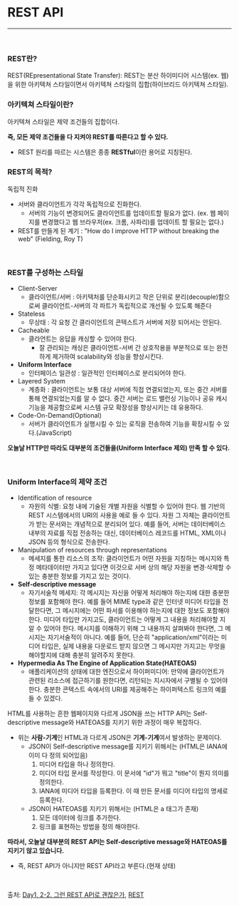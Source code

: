 # REST API

---

<br>

### REST란?

REST(REpresentational State Transfer): REST는 분산 하이미디어 시스템(ex. 웹)을 위한 아키텍쳐 스타일이면서 아키텍쳐 스타일의 집합(하이브리드 아키텍쳐 스타일).

### 아키텍쳐 스타일이란?

아키텍쳐 스타일은 제약 조건들의 집합이다.

**즉, 모든 제약 조건들을 다 지켜야 REST를 따른다고 할 수 있다.**

- REST 원리를 따르는 시스템은 종종 **RESTful**이란 용어로 지칭된다.

### REST의 목적?

독립적 진화

- 서버와 클라이언트가 각각 독립적으로 진화한다.
  - 서버의 기능이 변경되어도 클라이언트를 업데이트할 필요가 없다. (ex. 웹 페이지를 변경했다고 웹 브라우저(ex. 크롬, 사파리)를 업데이트 할 필요는 없다.)
- REST를 만들게 된 계기 : "How do I improve HTTP without breaking the web" (Fielding, Roy T)

<br>

### REST를 구성하는 스타일

- Client-Server
  - 클라이언트/서버 : 아키텍처를 단순화시키고 작은 단위로 분리(decouple)함으로써 클라이언트-서버의 각 파트가 독립적으로 개선될 수 있도록 해준다
- Stateless
  - 무상태 : 각 요청 간 클라이언트의 콘텍스트가 서버에 저장 되어서는 안된다.
- Cacheable
  - 클라언트는 응답을 캐싱할 수 있어야 한다.
    - 잘 관리되는 캐싱은 클라이언트-서버 간 상호작용을 부분적으로 또는 완전하게 제거하여 scalability와 성능을 향상시킨다.
- **Uniform Interface**
  - 인터페이스 일관성 : 일관적인 인터페이스로 분리되어야 한다.
- Layered System
  - 계층화 : 클라이언트는 보통 대상 서버에 직접 연결되었는지, 또는 중간 서버를 통해 연결되었는지를 알 수 없다. 중간 서버는 로드 밸런싱 기능이나 공유 캐시 기능을 제공함으로써 시스템 규모 확장성을 향상시키는 데 유용하다.
- Code-On-Demand(Optional)
  - 서버가 클라이언트가 실행시킬 수 있는 로직을 전송하여 기능을 확장시킬 수 있다.(JavaScript)

**오늘날 HTTP만 따라도 대부분의 조건들을(Uniform Interface 제외) 만족 할 수 있다.**

<br>

### Uniform Interface의 제약 조건

- Identification of resource
  - 자원의 식별: 요청 내에 기술된 개별 자원을 식별할 수 있어야 한다. 웹 기반의 REST 시스템에서의 URI의 사용을 예로 들 수 있다. 자원 그 자체는 클라이언트가 받는 문서와는 개념적으로 분리되어 있다. 예를 들어, 서버는 데이터베이스 내부의 자료를 직접 전송하는 대신, 데이터베이스 레코드를 HTML, XML이나 JSON 등의 형식으로 전송한다.
- Manipulation of resources through representations
  - 메세지를 통한 리소스의 조작: 클라이언트가 어떤 자원을 지칭하는 메시지와 특정 메타데이터만 가지고 있다면 이것으로 서버 상의 해당 자원을 변경·삭제할 수 있는 충분한 정보를 가지고 있는 것이다.
- **Self-descriptive message**
  - 자기서술적 메세지: 각 메시지는 자신을 어떻게 처리해야 하는지에 대한 충분한 정보를 포함해야 한다. 예를 들어 MIME type과 같은 인터넷 미디어 타입을 전달한다면, 그 메시지에는 어떤 파서를 이용해야 하는지에 대한 정보도 포함해야 한다. 미디어 타입만 가지고도, 클라이언트는 어떻게 그 내용을 처리해야할 지 알 수 있어야 한다. 메시지를 이해하기 위해 그 내용까지 살펴봐야 한다면, 그 메시지는 자기서술적이 아니다. 예를 들어, 단순히 "application/xml"이라는 미디어 타입은, 실제 내용을 다운로드 받지 않으면 그 메시지만 가지고는 무엇을 해야할지에 대해 충분히 알려주지 못한다.
- **Hypermedia As The Engine of Application State(HATEOAS)**
  - 애플리케이션의 상태에 대한 엔진으로서 하이퍼미디어: 만약에 클라이언트가 관련된 리소스에 접근하기를 원한다면, 리턴되는 지시자에서 구별될 수 있어야 한다. 충분한 콘텍스트 속에서의 URI를 제공해주는 하이퍼텍스트 링크의 예를 들 수 있겠다.

HTML를 사용하는 흔한 웹페이지와 다르게 JSON을 쓰는 HTTP API는 Self-descriptive message와 HATEOAS를 지키기 위한 과정이 매우 복잡하다.

- 위는 **사람-기계**인 HTML과 다르게 JSON은 **기계-기계**여서 발생하는 문제이다.
  - JSON이 Self-descriptive message를 지키기 위해서는 (HTML은 IANA에 이미 다 정의 되어있음)
    1. 미디어 타입을 하나 정의한다.
    2. 미디어 타입 문서를 작성한다. 이 문서에 "id"가 뭐고 "title"이 뭔지 의미를 정의한다.
    3. IANA에 미디어 타입을 등록한다. 이 때 만든 문서를 미디어 타입의 명세로 등록한다.
  - JSON이 HATEOAS를 지키기 위해서는 (HTML은 a 태그가 존재)
    1. 모든 데이터에 링크를 추가한다.
    2. 링크를 표현하는 방법을 정의 해야한다.

**따라서, 오늘날 대부분의 REST API는 Self-descriptive message와 HATEOAS를 지키기 않고 있습니다.**

- 즉, REST API가 아니지만 REST API라고 부른다.(현재 상태)

<br>

출처: [Day1, 2-2. 그런 REST API로 괜찮은가](https://www.youtube.com/watch?v=RP_f5dMoHFc&t=1343s), [REST](https://ko.wikipedia.org/wiki/REST)
